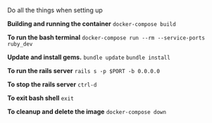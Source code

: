 Do all the things when setting up

**Building and running the container**
`docker-compose build`

**To run the bash terminal**
`docker-compose run --rm --service-ports ruby_dev`

**Update and install gems.**
`bundle update`
`bundle install`

**To run the rails server**
`rails s -p $PORT -b 0.0.0.0`

**To stop the rails server**
`ctrl-d`

**To exit bash shell**
`exit`

**To cleanup and delete the image**
`docker-compose down`

